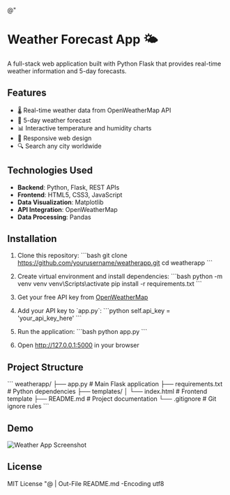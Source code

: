 @"
# Weather Forecast App 🌤️

A full-stack web application built with Python Flask that provides real-time weather information and 5-day forecasts.

## Features

- 🌡️ Real-time weather data from OpenWeatherMap API
- 📅 5-day weather forecast
- 📊 Interactive temperature and humidity charts
- 🎨 Responsive web design
- 🔍 Search any city worldwide

## Technologies Used

- **Backend**: Python, Flask, REST APIs
- **Frontend**: HTML5, CSS3, JavaScript
- **Data Visualization**: Matplotlib
- **API Integration**: OpenWeatherMap
- **Data Processing**: Pandas

## Installation

1. Clone this repository:
\`\`\`bash
git clone https://github.com/yourusername/weatherapp.git
cd weatherapp
\`\`\`

2. Create virtual environment and install dependencies:
\`\`\`bash
python -m venv venv
venv\Scripts\activate
pip install -r requirements.txt
\`\`\`

3. Get your free API key from [OpenWeatherMap](https://openweathermap.org/api)

4. Add your API key to \`app.py\`:
\`\`\`python
self.api_key = 'your_api_key_here'
\`\`\`

5. Run the application:
\`\`\`bash
python app.py
\`\`\`

6. Open http://127.0.0.1:5000 in your browser

## Project Structure

\`\`\`
weatherapp/
├── app.py              # Main Flask application
├── requirements.txt    # Python dependencies
├── templates/
│   └── index.html     # Frontend template
├── README.md          # Project documentation
└── .gitignore         # Git ignore rules
\`\`\`

## Demo

![Weather App Screenshot](https://via.placeholder.com/800x400/74b9ff/ffffff?text=Weather+Forecast+App)

## License

MIT License
"@ | Out-File README.md -Encoding utf8
